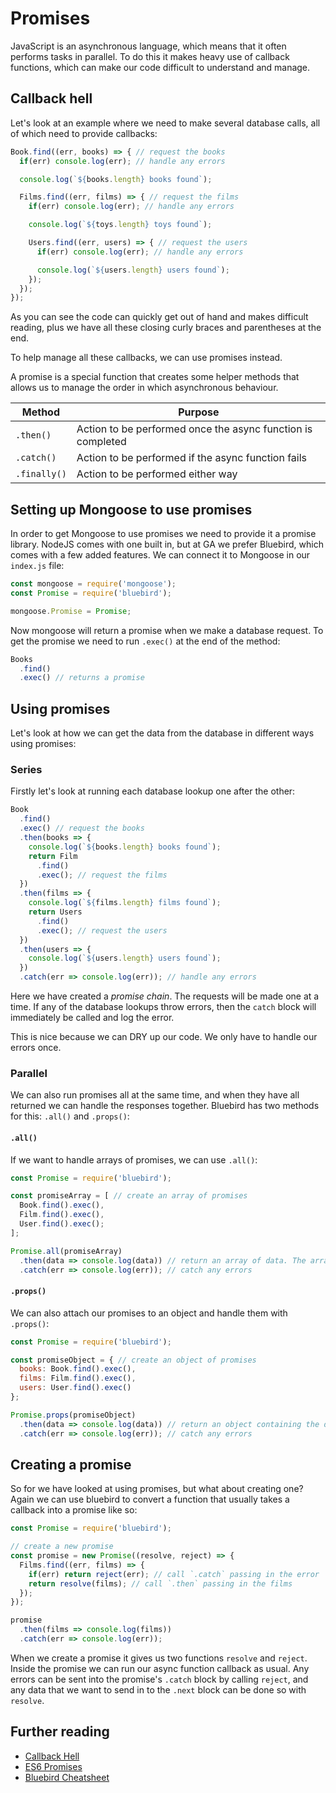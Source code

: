 # Promises

JavaScript is an asynchronous language, which means that it often performs tasks in parallel. To do this it makes heavy use of callback functions, which can make our code difficult to understand and manage.


## Callback hell

Let's look at an example where we need to make several database calls, all of which need to provide callbacks:

```js
Book.find((err, books) => { // request the books
  if(err) console.log(err); // handle any errors

  console.log(`${books.length} books found`);

  Films.find((err, films) => { // request the films
    if(err) console.log(err); // handle any errors

    console.log(`${toys.length} toys found`);

    Users.find((err, users) => { // request the users
      if(err) console.log(err); // handle any errors

      console.log(`${users.length} users found`);
    });
  });
});
```

As you can see the code can quickly get out of hand and makes difficult reading, plus we have all these closing curly braces and parentheses at the end.

To help manage all these callbacks, we can use promises instead.

A promise is a special function that creates some helper methods that allows us to manage the order in which asynchronous behaviour.

| **Method** | **Purpose** |
|------------|-------------|
| `.then()`  | Action to be performed once the async function is completed |
| `.catch()` | Action to be performed if the async function fails |
| `.finally()` | Action to be performed either way |

## Setting up Mongoose to use promises

In order to get Mongoose to use promises we need to provide it a promise library. NodeJS comes with one built in, but at GA we prefer Bluebird, which comes with a few added features. We can connect it to Mongoose in our `index.js` file:

```js
const mongoose = require('mongoose');
const Promise = require('bluebird');

mongoose.Promise = Promise;
```

Now mongoose will return a promise when we make a database request. To get the promise we need to run `.exec()` at the end of the method:

```js
Books
  .find()
  .exec() // returns a promise
```

## Using promises

Let's look at how we can get the data from the database in different ways using promises:

### Series

Firstly let's look at running each database lookup one after the other:

```js
Book
  .find()
  .exec() // request the books
  .then(books => {
    console.log(`${books.length} books found`);
    return Film
      .find()
      .exec(); // request the films
  })
  .then(films => {
    console.log(`${films.length} films found`);
    return Users
      .find()
      .exec(); // request the users
  })
  .then(users => {
    console.log(`${users.length} users found`);
  })
  .catch(err => console.log(err)); // handle any errors
```

Here we have created a _promise chain_. The requests will be made one at a time. If any of the database lookups throw errors, then the `catch` block will immediately be called and log the error.

This is nice because we can DRY up our code. We only have to handle our errors once.

### Parallel

We can also run promises all at the same time, and when they have all returned we can handle the responses together. Bluebird has two methods for this: `.all()` and `.props()`:

#### `.all()`

If we want to handle arrays of promises, we can use `.all()`:

```js
const Promise = require('bluebird');

const promiseArray = [ // create an array of promises
  Book.find().exec(),
  Film.find().exec(),
  User.find().exec();
];

Promise.all(promiseArray)
  .then(data => console.log(data)) // return an array of data. The array will be the same length as promisesArray
  .catch(err => console.log(err)); // catch any errors
```

#### `.props()`

We can also attach our promises to an object and handle them with `.props()`:

```js
const Promise = require('bluebird');

const promiseObject = { // create an object of promises
  books: Book.find().exec(),
  films: Film.find().exec(),
  users: User.find().exec()
};

Promise.props(promiseObject)
  .then(data => console.log(data)) // return an object containing the data.
  .catch(err => console.log(err)); // catch any errors
```

## Creating a promise

So for we have looked at using promises, but what about creating one? Again we can use bluebird to convert a function that usually takes a callback into a promise like so:

```js
const Promise = require('bluebird');

// create a new promise
const promise = new Promise((resolve, reject) => {
  Films.find((err, films) => {
    if(err) return reject(err); // call `.catch` passing in the error
    return resolve(films); // call `.then` passing in the films
  });
});

promise
  .then(films => console.log(films))
  .catch(err => console.log(err));
```

When we create a promise it gives us two functions `resolve` and `reject`. Inside the promise we can run our async function callback as usual. Any errors can be sent into the promise's `.catch` block by calling `reject`, and any data that we want to send in to the `.next` block can be done so with `resolve`.

## Further reading

- [Callback Hell](http://callbackhell.com/)
- [ES6 Promises](http://www.datchley.name/es6-promises/)
- [Bluebird Cheatsheet](https://devhints.io/bluebird)
